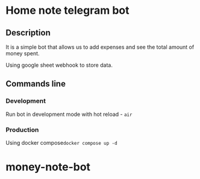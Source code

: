 # Home note telegram bot

## Description
It is a simple bot that allows us to add expenses and see the total amount of money spent.

Using google sheet webhook to store data.

## Commands line

### Development

Run bot in development mode with hot reload - `air`

### Production

Using docker compose`docker compose up -d` 
# money-note-bot
